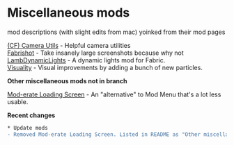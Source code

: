# Miscellaneous mods

mod descriptions (with slight edits from mac) yoinked from their mod pages

[(CF) Camera Utils](https://www.curseforge.com/minecraft/mc-mods/camera-utils) - Helpful camera utilities<br>
[Fabrishot](https://www.modrinth.com/mod/fabrishot) - Take insanely large screenshots because why not<br>
[LambDynamicLights](https://www.modrinth.com/mod/lambdynamiclights) - A dynamic lights mod for Fabric.<br>
[Visuality](https://www.modrinth.com/mod/visuality) - Visual improvements by adding a bunch of new particles.

**Other miscellaneous mods not in branch**

[Mod-erate Loading Screen](https://www.modrinth.com/mod/moderate-loading-screen) - An "alternative" to Mod Menu that's a lot less usable.

**Recent changes**

``````diff
* Update mods
- Removed Mod-erate Loading Screen. Listed in README as "Other miscellaneous mods not in branch"
``````

